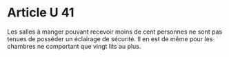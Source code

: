 # Article U 41

Les salles à manger pouvant recevoir moins de cent personnes ne sont pas tenues de posséder un éclairage de sécurité. Il en est de même pour les chambres ne comportant que vingt lits au plus.
